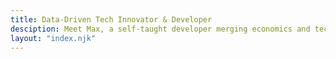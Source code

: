 ```yaml
---
title: Data-Driven Tech Innovator & Developer
desciption: Meet Max, a self-taught developer merging economics and tech to create impactful, data-driven digital solutions. Discover innovation with a unique perspective.
layout: "index.njk"
---
```

